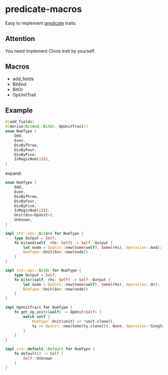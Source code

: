 # predicate-macros
Easy to implement [predicate](https://github.com/Spxg/predicate) traits.

## Attention
You need implement Clone trait by yourself.

## Macros
* add_fields
* BitAnd
* BitOr
* OpUnitTrait

## Example
```rust
#[add_fields]
#[derive(BitAnd, BitOr, OpUnitTrait)]
enum NumType {
    Odd,
    Even,
    DivByThree,
    DivByFour,
    DivByFive,
    IsMagicNum(i32),
}
```
expand:
```rust
enum NumType {
    Odd,
    Even,
    DivByThree,
    DivByFour,
    DivByFive,
    IsMagicNum(i32),
    Unit(Box<OpUnit>),
    Unknown,
}

impl std::ops::BitAnd for NumType {
    type Output = Self;
    fn bitand(self, rhs: Self) -> Self::Output {
        let node = OpUnit::new(Some(self), Some(rhs), Operation::And);
        NumType::Unit(Box::new(node))
    }
}

impl std::ops::BitOr for NumType {
    type Output = Self;
    fn bitor(self, rhs: Self) -> Self::Output {
        let node = OpUnit::new(Some(self), Some(rhs), Operation::Or);
        NumType::Unit(Box::new(node))
    }
}

impl OpUnitTrait for NumType {
    fn get_op_unit(&self) -> OpUnit<Self> {
        match self {
            NumType::Unit(unit) => *unit.clone(),
            ty => OpUnit::new(Some(ty.clone()), None, Operation::Single),
        }
    }
}

impl std::default::Default for NumType {
    fn default() -> Self {
        Self::Unknown
    }
}
```

